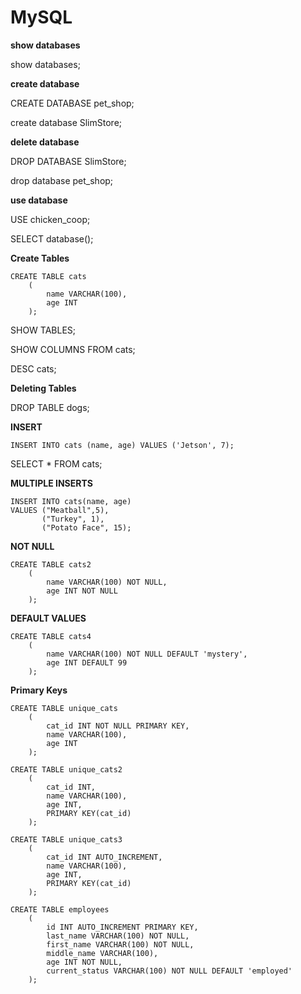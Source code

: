 # MySQL

**show databases**

show databases;

**create database**

CREATE DATABASE pet_shop;

create database SlimStore;

**delete database**

DROP DATABASE SlimStore;

drop database pet_shop;

**use database**

USE chicken_coop;

SELECT database();

**Create Tables**

```
CREATE TABLE cats 
    (
        name VARCHAR(100),
        age INT
    );
```

SHOW TABLES;

SHOW COLUMNS FROM cats;

DESC cats;

**Deleting Tables**

DROP TABLE dogs;

**INSERT**

```
INSERT INTO cats (name, age) VALUES ('Jetson', 7);
```

SELECT * FROM cats;

**MULTIPLE INSERTS**

```
INSERT INTO cats(name, age)
VALUES ("Meatball",5),
       ("Turkey", 1),
       ("Potato Face", 15);
```

**NOT NULL**

```
CREATE TABLE cats2
    (
        name VARCHAR(100) NOT NULL,
        age INT NOT NULL
    );
```

**DEFAULT VALUES**

```
CREATE TABLE cats4
    (
        name VARCHAR(100) NOT NULL DEFAULT 'mystery',
        age INT DEFAULT 99
    );
```

**Primary Keys**

```
CREATE TABLE unique_cats
    (
        cat_id INT NOT NULL PRIMARY KEY,
        name VARCHAR(100),
        age INT
    );
    
CREATE TABLE unique_cats2
    (
        cat_id INT,
        name VARCHAR(100),
        age INT,
        PRIMARY KEY(cat_id)
    );    
    
CREATE TABLE unique_cats3
    (
        cat_id INT AUTO_INCREMENT,
        name VARCHAR(100),
        age INT,
        PRIMARY KEY(cat_id)
    );       
```

```
CREATE TABLE employees
    (
        id INT AUTO_INCREMENT PRIMARY KEY,
        last_name VARCHAR(100) NOT NULL,
        first_name VARCHAR(100) NOT NULL,
        middle_name VARCHAR(100),
        age INT NOT NULL,
        current_status VARCHAR(100) NOT NULL DEFAULT 'employed'
    );
```

















